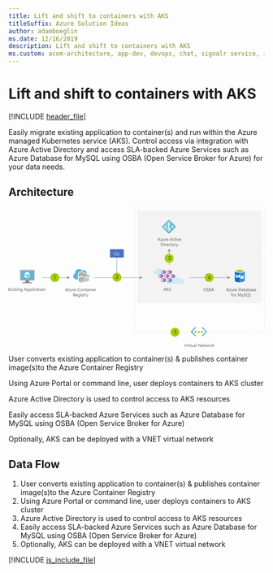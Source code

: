```yaml
---
title: Lift and shift to containers with AKS
titleSuffix: Azure Solution Ideas
author: adamboeglin
ms.date: 12/16/2019
description: Lift and shift to containers with AKS
ms.custom: acom-architecture, app-dev, devops, chat, signalr service, interactive-diagram, 'https://azure.microsoft.com/solutions/architecture/migrate-existing-applications-with-aks/'
---
```

# Lift and shift to containers with AKS

[!INCLUDE [header_file](../header.md)]

Easily migrate existing application to container(s) and run within the Azure managed Kubernetes service (AKS). Control access via integration with Azure Active Directory and access SLA-backed Azure Services such as Azure Database for MySQL using OSBA (Open Service Broker for Azure) for your data needs.

## Architecture

<svg class="architecture-diagram" aria-labelledby="migrate-existing-applications-with-aks" height="450" viewbox="0 0 825 450"  xmlns="http://www.w3.org/2000/svg">
    <g fill="none" fill-rule="evenodd" stroke="none" stroke-width="1">
        <path fill="#F3F3F3" d="M415.824 308.222h400.177V9.422H415.824z"/>
        <path fill="#FFF" d="M511.135 211.67l5.437 1.897v-11.5l-5.437 1.78zM521.01 224.962l5.625 1.917v-11.813l-5.625 1.625zM502.187 224.88l5.584 1.957v-11.75l-5.584 1.646zM483.062 224.844l5.584 1.847v-11.583l-5.584 1.437zM492.041 238.17l5.437 1.813-.083-11.437-5.354 1.479z"/>
        <path fill="#4472C4" d="M348.345 225.597l-.148-69.353 1-.002.148 69.353z"/>
        <path d="M562.956 237.484c-.046 0-.089.012-.135.013.017-.207.031-.415.031-.627a7.966 7.966 0 00-7.966-7.968 7.941 7.941 0 00-5.959 2.691c-.828-4.797-4.999-8.45-10.033-8.45-5.609 0-10.156 4.529-10.19 10.129a7.012 7.012 0 00-5.895-3.212 7.024 7.024 0 00-6.748 5.08 5.236 5.236 0 00-1.927-.375 5.284 5.284 0 100 10.568c1.93 0 47.506-.496 48.822-.496a3.677 3.677 0 100-7.353" fill="#CBEBF5"/>
        <path fill="#FFF" d="M511.104 238.32l5.46 1.84v-11.603l-5.46 1.602z"/>
        <path d="M494.908 203.003c-.079 0-.152.02-.23.023-1.058-4.305-4.932-7.502-9.564-7.502-4.729 0-8.678 3.333-9.633 7.777a6.129 6.129 0 00-3.113-.868 6.192 6.192 0 100 12.384c2.25 0 20.893.424 22.54.424a6.12 6.12 0 000-12.238" fill="#CBEBF5"/>
        <path fill="#FFF" d="M497.4 213.422l-5.466-1.715v-7.918l5.465-1.703z"/>
        <path fill="#4472C4" d="M327.696 160.243h43v-25h-43z"/>
        <path d="M328.196 159.743h42v-24h-42v24zm-1 1h44v-26h-44v26z" fill="#2F528F"/>
        <path fill="#959595" d="M431.803 225.665l-9.067-5.235v4.485h-146.54v1.5h146.54v4.486zM714.889 225.665l-9.067-5.235v4.485h-122.54v1.5h122.54v4.486zM197.803 225.665l-9.067-5.235v4.485h-80.54v1.5h80.54v4.486zM245.518 221.284l2.394.656v-6.905l-2.394-.803zM250.303 215.839v2.954l1.725-2.376zM235.982 210.164l-.037-.013v8.63l2.392.616v-7.572l-2.388-.802zM247.911 214.19l-2.394-.839v.02l2.394.823zM240.731 220.011l2.394.675v-7.256l-2.394-.803zM240.731 228.477v3.51l2.345-3.233zM238.338 228.194l-2.354-.278v-.917l-.04-.005v11.589l2.394-3.298zM259.142 236.977l.734-.14v-8.682 8.68z"/>
        <path fill="#959595" d="M234.749 220.088v-11.89l18.336 6.762.412-.568-20.01-7.572.042 13.364.003.898v.002l13.087 2.788.669-.923zM234.749 225.248l9.777 1.507.926-1.275-11.936-2.213-.002.325.038 18.26.024-.004 1.173-1.617z"/>
        <path d="M231.16 211.344l-3.522 1.74.047-.987 3.474-1.928v1.175zm2.325-4.525l-7.13 4.343v13.257l7.177-3.337-.003-.899-.044-13.364z" fill="#B3B4B5"/>
        <path d="M233.53 220.184l.002.898-.003-.898zM234.749 240.231l1.196-1.648v-11.59l.039.005v-.012l7.676.963.866-1.194-9.777-1.507z" fill="#B3B4B5"/>
        <path fill="#B3B4B5" d="M238.338 228.194v7.09l2.394-3.297v-3.51zM231.194 227.215l-3.646 1.321-.009-.69 3.663-1.644-.008 1.013zm2.32-3.623v-.325l-7.205 3.484.045 10.881 7.201 4.22-.042-18.26z"/>
        <path fill="#7A7A7A" d="M238.338 228.194v-.901l-2.354-.294v.917zM243.125 228.687v-.747l-2.394-.35v.887l2.345.277zM245.518 213.37v.862l2.394.804v-.842zM235.982 210.164l-.033.859 2.388.802v-.887zM240.731 211.724v.903l2.394.803v-.842zM252.496 215.772l-1.222-.42-.97-.325v.812l1.723.578z"/>
        <path fill="#7A7A7A" d="M238.338 228.194l2.394.282v-.886l2.393.35v.746l.535-.737-7.676-.964v.013l2.354.294zM235.985 210.091l-.003.073 2.356.774v.886l2.393.803v-.903l2.394.864v.842l2.392.803v-.863zM251.274 215.351l-3.363-1.157v.842l2.391.802v-.81z"/>
        <path fill="#FFF" d="M233.553 241.88l25.589-4.903-25.566 4.871z"/>
        <path fill="#B3B3B3" d="M252.663 223.217l.036-6.575-.672-.226-1.724 2.377v3.802zM245.518 237.255l2.394-.442v-7.487l-2.394-.283zM240.731 231.987v6.05l2.394-.438v-8.84l-.049-.004zM250.303 236.403l2.394-.407v-6.104l-2.394-.283z"/>
        <path fill="#B3B3B3" d="M244.526 226.756l14.151 2.181v7.277l-23.928 4.39v-.373l-1.173 1.618 25.565-4.873.735-.14v-8.681l-14.424-2.674z"/>
        <path fill="#B3B3B3" d="M238.338 238.41v-3.126l-2.393 3.298v.226z"/>
        <path fill="#FFF" d="M252.704 215.843v-.015l-.2-.067-.008.01z"/>
        <path fill="#B3B3B3" d="M259.876 216.752l-6.379-2.36-.412.568 5.593 2.063v8.524l-11.39-2.598-.669.923 13.257 2.824zM255.089 230.175v5.476l2.476-.429-.162-5.446.018.675z"/>
        <path fill="#B3B3B3" d="M257.481 218.252l-2.393-.808v6.403l2.394.655z"/>
        <path fill="#C9CACB" d="M257.482 217.464v7.038l-2.394-.656v-6.402l-2.389-.802-.036 6.575-2.36-.622v-3.801l-3.015 4.155 11.39 2.598v-8.525l-5.593-2.062-.596.809zM257.4 229.673l.003.104.161 5.445-2.476.429v-5.476l-2.392-.283v6.104l-2.394.407v-6.794l-2.39-.283v7.487l-2.395.442v-8.212l-2.392-.283v8.839l-2.394.437v-6.05l-2.393 3.298v3.126l-2.393.398v-.225l-1.196 1.648v.372l23.928-4.388v-7.278l-14.15-2.181-.867 1.193z"/>
        <path fill="#9F9F9F" d="M252.496 215.772l-.469.645 3.062 1.027 2.392.808.003-.791zM257.4 229.673l-13.74-1.724-.584.805 14.345 1.697z"/>
        <path d="M223.98 231.53h-7.18c-4.785-1.196-8.475-4.966-8.475-9.967 0-4.138 2.67-7.917 6.298-9.355-.044-.434-.066-.87-.069-1.306 0-7.108 5.766-12.867 12.871-12.867a12.857 12.857 0 0110.023 4.809 10.383 10.383 0 014.695-1.11c5.629 0 10.504 4.994 10.7 10.577l-19.216-7.927-9.647 5.809v21.337z" fill="#59B4D9"/>
        <path d="M231.16 210.31l-1.193.624-.004 9.158 1.197-.655v-9.126zm-2.384 10.543l-1.195.7v-9.428l1.195-.643v9.37zM231.2 226.203l-1.187.521-.046 11.594 1.235.64v-12.755h-.002zm-2.568 11.388l-1.089-.554v-9.188l1.09-.49v10.232z" fill="#959595"/>
        <path fill="#B3B4B5" d="M234.749 220.088l12.539 2.861 3.015-4.155v-2.956l-2.392-.802v6.904l-2.393-.656v-7.051l-2.393-.803v7.256l-2.394-.675v-7.384l-2.393-.803v7.573l-2.393-.616v-8.63l.037.013.003-.073 9.533 3.279v-.019l2.393.838v.005l3.363 1.157 1.22.419.591-.81-18.336-6.762z"/>
        <path fill="#7A7A7A" d="M227.548 228.536l3.646-1.32.008-1.014-3.663 1.644zM227.582 213.113l3.577-1.769v-1.175l-3.574 1.956z"/>
        <path d="M188.809 265.666l-1.538-4.177a3.78 3.78 0 01-.15-.656h-.028a3.708 3.708 0 01-.157.656l-1.524 4.177h3.397zm2.687 3.78h-1.272l-1.04-2.748h-4.155l-.978 2.748h-1.278l3.76-9.802h1.189l3.774 9.802zM197.668 262.768l-4.143 5.722h4.102v.957h-5.749v-.35l4.143-5.693h-3.753v-.957h5.4zM204.777 269.446h-1.12v-1.107h-.028c-.465.847-1.186 1.271-2.16 1.271-1.669 0-2.503-.994-2.503-2.98v-4.184h1.115v4.006c0 1.476.564 2.215 1.695 2.215.547 0 .997-.202 1.35-.605.353-.404.53-.93.53-1.583v-4.033h1.121v7zM210.69 263.581c-.196-.15-.479-.226-.848-.226-.478 0-.879.226-1.2.677-.32.451-.48 1.067-.48 1.846v3.568h-1.122v-7h1.121v1.443h.027c.16-.493.403-.876.731-1.152a1.669 1.669 0 011.101-.414c.291 0 .515.032.67.096v1.162zM216.2 265.276c-.005-.647-.16-1.15-.469-1.51-.307-.36-.734-.54-1.28-.54-.53 0-.979.188-1.348.567-.369.378-.597.873-.683 1.483h3.78zm1.148.95h-4.942c.018.78.228 1.382.63 1.805.4.424.951.637 1.653.637.788 0 1.513-.26 2.174-.78v1.053c-.615.447-1.429.67-2.44.67-.99 0-1.767-.318-2.33-.954-.567-.635-.849-1.53-.849-2.683 0-1.09.31-1.976.926-2.662.618-.687 1.384-1.03 2.301-1.03.916 0 1.624.297 2.125.89.501.591.752 1.414.752 2.466v.589zM229.701 269.036c-.725.383-1.627.574-2.707.574-1.395 0-2.512-.449-3.35-1.346-.839-.898-1.257-2.076-1.257-3.535 0-1.568.471-2.834 1.415-3.8.943-.967 2.14-1.45 3.588-1.45.93 0 1.7.135 2.311.404v1.223a4.686 4.686 0 00-2.324-.588c-1.126 0-2.038.376-2.738 1.128-.7.752-1.049 1.757-1.049 3.015 0 1.194.327 2.146.98 2.854.654.71 1.512 1.063 2.574 1.063.985 0 1.836-.219 2.557-.656v1.114zM234.555 263.226c-.72 0-1.29.245-1.71.735-.418.49-.628 1.165-.628 2.027 0 .829.212 1.483.636 1.962.424.478.99.717 1.702.717.725 0 1.28-.234 1.672-.704.389-.47.584-1.137.584-2.003 0-.875-.195-1.55-.584-2.023-.391-.474-.947-.711-1.672-.711m-.082 6.385c-1.034 0-1.86-.327-2.48-.981-.616-.654-.924-1.521-.924-2.601 0-1.176.32-2.095.964-2.755.642-.661 1.51-.991 2.604-.991 1.044 0 1.858.32 2.443.964.586.642.879 1.533.879 2.672 0 1.117-.315 2.01-.947 2.683-.631.673-1.478 1.009-2.54 1.009M245.56 269.446h-1.12v-3.992c0-1.486-.542-2.229-1.627-2.229-.561 0-1.024.211-1.391.633-.368.421-.55.953-.55 1.596v3.992h-1.123v-7h1.123v1.162h.026c.529-.884 1.294-1.326 2.298-1.326.764 0 1.35.247 1.756.742.405.494.608 1.21.608 2.143v4.28zM250.92 269.378c-.265.146-.613.22-1.046.22-1.225 0-1.84-.685-1.84-2.052v-4.143h-1.202v-.957h1.203v-1.709l1.12-.362v2.071h1.765v.957h-1.764v3.945c0 .47.08.804.24 1.005.159.2.423.3.793.3.282 0 .526-.077.73-.232v.957zM256.307 265.905l-1.688.232c-.52.073-.912.202-1.176.387-.265.184-.397.511-.397.981 0 .341.122.621.365.837.245.216.57.325.975.325.556 0 1.016-.195 1.377-.585.363-.389.544-.883.544-1.48v-.697zm1.12 3.541h-1.12v-1.094h-.027c-.488.84-1.205 1.258-2.154 1.258-.697 0-1.243-.184-1.636-.554-.395-.369-.592-.859-.592-1.469 0-1.308.77-2.069 2.31-2.284l2.099-.294c0-1.189-.48-1.784-1.442-1.784-.843 0-1.605.287-2.284.862v-1.149c.689-.437 1.482-.656 2.379-.656 1.646 0 2.468.871 2.468 2.611v4.553zM259.54 269.446h1.121v-7h-1.121v7zm.574-8.777a.708.708 0 01-.512-.205.69.69 0 01-.212-.52.7.7 0 01.212-.522.7.7 0 01.512-.209.725.725 0 01.739.731.698.698 0 01-.215.513.724.724 0 01-.524.212zM268.741 269.446h-1.12v-3.992c0-1.486-.543-2.229-1.628-2.229-.56 0-1.024.211-1.39.633-.368.421-.55.953-.55 1.596v3.992h-1.123v-7h1.122v1.162h.027c.528-.884 1.294-1.326 2.297-1.326.765 0 1.351.247 1.757.742.405.494.608 1.21.608 2.143v4.28zM275.331 265.276c-.005-.647-.16-1.15-.468-1.51-.308-.36-.735-.54-1.282-.54a1.81 1.81 0 00-1.347.567c-.369.378-.596.873-.683 1.483h3.78zm1.148.95h-4.942c.02.78.228 1.382.63 1.805.4.424.951.637 1.653.637.788 0 1.513-.26 2.174-.78v1.053c-.615.447-1.429.67-2.44.67-.99 0-1.766-.318-2.33-.954-.567-.635-.849-1.53-.849-2.683 0-1.09.31-1.976.926-2.662.618-.687 1.384-1.03 2.301-1.03.916 0 1.625.297 2.125.89.501.591.752 1.414.752 2.466v.589zM281.825 263.581c-.196-.15-.479-.226-.848-.226-.478 0-.879.226-1.199.677-.322.451-.482 1.067-.482 1.846v3.568h-1.12v-7h1.12v1.443h.027c.16-.493.403-.876.731-1.152a1.67 1.67 0 011.101-.414c.292 0 .515.032.67.096v1.162zM209.784 277.483v3.555h1.56c.286 0 .551-.043.795-.13.244-.087.455-.211.632-.372.178-.162.318-.361.417-.596.101-.234.151-.497.151-.79 0-.523-.17-.933-.509-1.226-.34-.295-.83-.441-1.474-.441h-1.572zm5.88 8.764h-1.368l-1.64-2.748a5.993 5.993 0 00-.438-.653 2.526 2.526 0 00-.434-.441 1.516 1.516 0 00-.479-.25 1.976 1.976 0 00-.578-.078h-.943v4.17h-1.148v-9.803h2.925c.43 0 .825.054 1.187.16.362.108.677.27.943.489.267.219.475.492.625.818.151.325.226.707.226 1.144 0 .342-.05.656-.154.94a2.459 2.459 0 01-.437.762 2.65 2.65 0 01-.684.572 3.535 3.535 0 01-.899.365v.027c.164.074.307.157.428.25.12.093.235.203.344.33.11.129.218.274.326.436.106.16.226.35.358.563l1.84 2.947zM220.947 282.076c-.004-.647-.16-1.15-.468-1.51-.307-.36-.735-.54-1.282-.54-.528 0-.978.19-1.347.567-.369.378-.596.873-.683 1.483h3.78zm1.148.95h-4.942c.02.78.23 1.381.63 1.805.4.424.952.636 1.653.636.79 0 1.514-.26 2.174-.78v1.053c-.615.446-1.429.67-2.44.67-.989 0-1.766-.318-2.33-.953-.566-.637-.849-1.53-.849-2.684 0-1.089.31-1.976.927-2.662.617-.686 1.383-1.029 2.3-1.029.916 0 1.625.296 2.125.89.502.591.752 1.414.752 2.466v.588zM228.644 283.081v-1.032c0-.556-.186-1.032-.563-1.429a1.86 1.86 0 00-1.405-.595c-.692 0-1.234.252-1.627.756-.392.503-.589 1.208-.589 2.115 0 .78.19 1.403.565 1.87.376.467.874.701 1.493.701.63 0 1.142-.224 1.536-.67.393-.446.59-1.019.59-1.716zm1.121 2.604c0 2.571-1.23 3.856-3.69 3.856-.867 0-1.623-.164-2.27-.492v-1.12c.788.436 1.54.655 2.255.655 1.724 0 2.584-.916 2.584-2.748v-.766h-.026c-.535.894-1.335 1.34-2.407 1.34-.87 0-1.572-.31-2.102-.933-.53-.622-.797-1.458-.797-2.505 0-1.19.286-2.135.858-2.837.573-.702 1.356-1.053 2.349-1.053.942 0 1.643.378 2.099 1.135h.026v-.97h1.121v6.438zM232.035 286.246h1.122v-7h-1.122v7zm.575-8.777a.709.709 0 01-.513-.205.694.694 0 01-.212-.52c0-.21.071-.384.212-.523a.703.703 0 01.513-.208c.205 0 .379.069.524.208a.703.703 0 01.215.523c0 .2-.073.371-.215.513a.72.72 0 01-.524.212zM235.003 285.993v-1.203c.61.451 1.283.677 2.017.677.984 0 1.476-.328 1.476-.985a.853.853 0 00-.126-.474 1.276 1.276 0 00-.342-.346 2.629 2.629 0 00-.505-.27c-.195-.08-.403-.163-.626-.25a8.04 8.04 0 01-.818-.373 2.466 2.466 0 01-.588-.423 1.592 1.592 0 01-.355-.537 1.911 1.911 0 01-.12-.704c0-.328.076-.619.226-.87.15-.255.35-.466.602-.638.25-.169.536-.298.858-.385.32-.087.653-.13.994-.13.607 0 1.149.104 1.627.314v1.135c-.514-.337-1.107-.506-1.777-.506-.21 0-.398.024-.567.072a1.365 1.365 0 00-.435.202.932.932 0 00-.28.31.814.814 0 00-.1.401c0 .182.034.335.1.458a.993.993 0 00.29.328c.129.095.283.182.466.26.182.077.389.162.622.252.309.12.588.241.834.366.246.126.456.267.629.423.172.16.306.34.4.544.093.206.14.45.14.732 0 .347-.077.647-.23.902a1.962 1.962 0 01-.611.636 2.789 2.789 0 01-.882.376 4.362 4.362 0 01-1.046.123c-.72 0-1.345-.139-1.873-.417M244.613 286.178c-.265.146-.613.219-1.046.219-1.225 0-1.839-.684-1.839-2.051v-4.143h-1.203v-.957h1.203v-1.71l1.121-.361v2.07h1.764v.958h-1.764v3.945c0 .469.08.804.24 1.005.16.2.423.3.793.3.282 0 .526-.077.731-.232v.957zM249.76 280.381c-.195-.15-.478-.226-.847-.226-.478 0-.88.226-1.2.677-.321.451-.481 1.067-.481 1.846v3.568h-1.121v-7h1.12v1.443h.028c.159-.493.403-.876.73-1.152a1.67 1.67 0 011.102-.414c.292 0 .515.032.67.096v1.162zM257.11 279.246l-3.22 8.121c-.575 1.45-1.382 2.174-2.42 2.174-.293 0-.536-.029-.732-.089v-1.005c.241.082.463.123.663.123.565 0 .99-.337 1.271-1.01l.561-1.328-2.734-6.986h1.244l1.893 5.387c.023.068.071.246.144.533h.041c.022-.109.068-.282.137-.52l1.99-5.4h1.161zM5.195 268.446H0v-9.803h4.976v1.04H1.148v3.26H4.69v1.032H1.15v3.432h4.046zM12.045 261.446l-2.352 3.541 2.31 3.46h-1.305l-1.374-2.27a14.98 14.98 0 01-.307-.534h-.028c-.022.041-.13.22-.321.533l-1.401 2.27H5.975l2.385-3.432-2.283-3.568h1.306l1.353 2.393c.1.177.199.36.294.546h.028l1.75-2.939h1.237zM13.358 268.446h1.121v-7h-1.121v7zm.574-8.777a.71.71 0 01-.725-.725c0-.209.071-.383.212-.522a.702.702 0 01.513-.209.72.72 0 01.523.209.695.695 0 01.215.522.69.69 0 01-.215.513.718.718 0 01-.523.212zM16.324 268.193v-1.202a3.32 3.32 0 002.017.677c.984 0 1.476-.329 1.476-.986a.856.856 0 00-.126-.475 1.259 1.259 0 00-.342-.344c-.143-.1-.312-.19-.505-.27-.195-.08-.403-.163-.626-.25a8.145 8.145 0 01-.817-.373 2.483 2.483 0 01-.588-.424 1.563 1.563 0 01-.355-.536 1.89 1.89 0 01-.12-.704c0-.328.075-.618.225-.871.151-.253.352-.466.602-.637.251-.17.537-.3.858-.385.322-.088.653-.13.994-.13.607 0 1.15.104 1.627.313v1.135c-.514-.337-1.107-.505-1.777-.505-.209 0-.398.024-.567.072a1.382 1.382 0 00-.434.202.91.91 0 00-.28.31.808.808 0 00-.1.4c0 .183.033.336.1.459.065.123.163.232.29.328.128.094.283.181.465.258.182.079.39.163.622.254.31.118.588.24.834.365.246.126.456.267.63.424.172.157.305.339.4.543.092.207.14.45.14.733 0 .346-.078.647-.23.901a1.945 1.945 0 01-.612.636 2.812 2.812 0 01-.882.377 4.35 4.35 0 01-1.046.123c-.72 0-1.344-.14-1.873-.418M25.936 268.378c-.264.146-.613.22-1.046.22-1.226 0-1.84-.685-1.84-2.052v-4.143h-1.203v-.957h1.203v-1.709l1.122-.362v2.071h1.764v.957h-1.764v3.945c0 .47.08.804.24 1.005.16.2.422.3.793.3.283 0 .526-.077.73-.232v.957zM27.433 268.446h1.121v-7h-1.121v7zm.574-8.777a.712.712 0 01-.725-.725c0-.209.072-.383.212-.522a.703.703 0 01.513-.209.72.72 0 01.523.209.695.695 0 01.215.522.69.69 0 01-.215.513.718.718 0 01-.523.212zM36.634 268.446h-1.121v-3.992c0-1.486-.542-2.229-1.627-2.229-.561 0-1.024.211-1.391.633-.367.421-.55.953-.55 1.596v3.992h-1.122v-7h1.122v1.162h.027c.529-.884 1.295-1.326 2.297-1.326.765 0 1.35.247 1.757.742.406.494.608 1.21.608 2.143v4.28zM43.6 265.281v-1.032c0-.556-.187-1.032-.563-1.429a1.86 1.86 0 00-1.406-.595c-.692 0-1.234.252-1.627.756-.391.503-.588 1.21-.588 2.115 0 .78.189 1.403.565 1.87.376.467.874.701 1.493.701.629 0 1.14-.223 1.535-.67.394-.447.59-1.019.59-1.716zm1.12 2.604c0 2.571-1.23 3.856-3.69 3.856-.866 0-1.622-.164-2.27-.492v-1.12c.789.436 1.54.655 2.256.655 1.723 0 2.584-.916 2.584-2.748v-.766h-.027c-.534.893-1.335 1.34-2.407 1.34-.87 0-1.571-.31-2.101-.933-.531-.622-.797-1.457-.797-2.505 0-1.19.286-2.136.858-2.837.572-.702 1.355-1.053 2.348-1.053.943 0 1.644.378 2.099 1.135h.027v-.97h1.12v6.438zM55.877 264.666l-1.538-4.177a3.98 3.98 0 01-.15-.656h-.028a3.539 3.539 0 01-.157.656l-1.524 4.177h3.397zm2.687 3.78h-1.272l-1.039-2.748h-4.156l-.978 2.748h-1.278l3.76-9.802h1.189l3.774 9.802zM60.977 264.611v.978c0 .579.188 1.07.565 1.474.374.403.852.605 1.431.605.678 0 1.212-.26 1.597-.78s.578-1.241.578-2.167c0-.78-.18-1.39-.541-1.832-.36-.442-.849-.663-1.463-.663-.65 0-1.176.226-1.572.68-.398.454-.595 1.022-.595 1.705m.028 2.824h-.028v4.231h-1.12v-10.22h1.12v1.23h.028c.55-.928 1.357-1.393 2.42-1.393.903 0 1.606.313 2.112.94.504.625.758 1.465.758 2.518 0 1.172-.285 2.11-.855 2.814-.567.704-1.347 1.055-2.337 1.055-.907 0-1.605-.392-2.099-1.175M69.208 264.611v.978c0 .579.187 1.07.564 1.474.375.403.853.605 1.432.605.679 0 1.211-.26 1.596-.78.386-.52.578-1.241.578-2.167 0-.78-.18-1.39-.54-1.832-.36-.442-.848-.663-1.463-.663-.651 0-1.176.226-1.572.68-.397.454-.595 1.022-.595 1.705m.027 2.824h-.027v4.231h-1.121v-10.22h1.121v1.23h.027c.552-.928 1.359-1.393 2.42-1.393.903 0 1.607.313 2.113.94.505.625.758 1.465.758 2.518 0 1.172-.285 2.11-.854 2.814-.569.704-1.349 1.055-2.338 1.055-.907 0-1.606-.392-2.099-1.175M76.317 268.446h1.121v-10.363h-1.121zM79.708 268.446h1.121v-7h-1.121v7zm.574-8.777a.708.708 0 01-.512-.205.69.69 0 01-.212-.52.7.7 0 01.212-.522.7.7 0 01.512-.209.725.725 0 01.739.731.698.698 0 01-.215.513.724.724 0 01-.524.212zM87.87 268.125c-.538.323-1.176.485-1.914.485-.998 0-1.804-.324-2.416-.974-.613-.649-.92-1.49-.92-2.526 0-1.152.33-2.079.991-2.778.661-.7 1.543-1.05 2.646-1.05.615 0 1.157.114 1.627.342v1.148c-.52-.364-1.076-.546-1.668-.546-.716 0-1.303.256-1.76.77-.459.511-.688 1.185-.688 2.02 0 .82.215 1.466.647 1.94.43.474 1.008.711 1.732.711.611 0 1.185-.203 1.723-.608v1.066zM93.455 264.905l-1.688.232c-.52.073-.912.202-1.176.387-.265.184-.397.511-.397.981 0 .341.122.621.365.837.245.216.57.325.975.325.556 0 1.016-.195 1.377-.585.363-.389.544-.883.544-1.48v-.697zm1.121 3.541h-1.12v-1.094h-.028c-.488.84-1.205 1.258-2.154 1.258-.697 0-1.243-.184-1.636-.554-.395-.369-.592-.859-.592-1.469 0-1.308.77-2.069 2.31-2.284l2.1-.294c0-1.189-.48-1.784-1.443-1.784-.843 0-1.605.287-2.284.862v-1.149c.69-.437 1.482-.656 2.38-.656 1.645 0 2.467.871 2.467 2.611v4.553zM99.936 268.378c-.266.146-.614.22-1.047.22-1.224 0-1.838-.685-1.838-2.052v-4.143h-1.204v-.957h1.204v-1.709l1.12-.362v2.071h1.764v.957h-1.764v3.945c0 .47.08.804.24 1.005.16.2.424.3.793.3.283 0 .527-.077.732-.232v.957zM101.433 268.446h1.121v-7h-1.121v7zm.574-8.777a.712.712 0 01-.725-.725c0-.209.071-.383.212-.522a.703.703 0 01.513-.209c.205 0 .379.069.523.209a.698.698 0 01.215.522.694.694 0 01-.215.513.72.72 0 01-.523.212zM107.831 262.226c-.72 0-1.29.245-1.709.735-.419.49-.629 1.165-.629 2.027 0 .829.212 1.483.636 1.962.424.478.991.717 1.702.717.725 0 1.281-.234 1.672-.704.39-.47.584-1.137.584-2.003 0-.875-.195-1.55-.584-2.023-.39-.474-.947-.711-1.672-.711m-.082 6.385c-1.034 0-1.86-.327-2.479-.981-.617-.654-.925-1.521-.925-2.601 0-1.176.321-2.095.964-2.755.642-.661 1.51-.991 2.604-.991 1.044 0 1.858.32 2.443.964.586.642.88 1.533.88 2.672 0 1.117-.316 2.01-.948 2.683-.63.673-1.478 1.009-2.539 1.009M118.837 268.446h-1.121v-3.992c0-1.486-.542-2.229-1.627-2.229-.561 0-1.024.211-1.391.633-.367.421-.55.953-.55 1.596v3.992h-1.122v-7h1.122v1.162h.027c.528-.884 1.294-1.326 2.297-1.326.765 0 1.35.247 1.757.742.405.494.608 1.21.608 2.143v4.28zM707.938 265.666l-1.538-4.177a3.78 3.78 0 01-.15-.656h-.028a3.61 3.61 0 01-.158.656l-1.522 4.177h3.395zm2.688 3.78h-1.272l-1.04-2.748h-4.155l-.98 2.748h-1.276l3.76-9.802h1.188l3.774 9.802zM716.797 262.768l-4.143 5.722h4.102v.957h-5.748v-.35l4.143-5.693h-3.754v-.957h5.4zM723.906 269.446h-1.12v-1.107h-.028c-.465.847-1.185 1.271-2.16 1.271-1.669 0-2.503-.994-2.503-2.98v-4.184h1.116v4.006c0 1.476.564 2.215 1.695 2.215.547 0 .996-.202 1.35-.605.353-.404.53-.93.53-1.583v-4.033h1.12v7zM729.82 263.581c-.196-.15-.479-.226-.848-.226-.478 0-.879.226-1.2.677-.32.451-.48 1.067-.48 1.846v3.568h-1.122v-7h1.121v1.443h.027c.16-.493.402-.876.731-1.152a1.667 1.667 0 011.101-.414c.291 0 .515.032.67.096v1.162zM735.33 265.276c-.005-.647-.16-1.15-.469-1.51-.307-.36-.734-.54-1.28-.54a1.81 1.81 0 00-1.349.567c-.369.378-.596.873-.683 1.483h3.781zm1.148.95h-4.943c.02.78.23 1.382.63 1.805.4.424.952.637 1.653.637.79 0 1.514-.26 2.174-.78v1.053c-.615.447-1.428.67-2.439.67-.99 0-1.767-.318-2.332-.954-.565-.635-.848-1.53-.848-2.683 0-1.09.31-1.976.927-2.662.618-.687 1.384-1.03 2.3-1.03.916 0 1.625.297 2.126.89.501.591.752 1.414.752 2.466v.589zM743.307 260.683v7.725h1.463c1.285 0 2.286-.345 3.002-1.033.715-.688 1.072-1.663 1.072-2.925 0-2.512-1.335-3.767-4.006-3.767h-1.531zm-1.148 8.764v-9.803h2.707c3.455 0 5.18 1.593 5.18 4.778 0 1.513-.477 2.729-1.437 3.647-.96.919-2.243 1.378-3.853 1.378h-2.597zM755.715 265.905l-1.69.232c-.52.073-.91.202-1.175.387-.264.184-.397.511-.397.981 0 .341.123.621.366.837.244.216.57.325.974.325.557 0 1.016-.195 1.377-.585.363-.389.545-.883.545-1.48v-.697zm1.12 3.541h-1.12v-1.094h-.027c-.49.84-1.205 1.258-2.155 1.258-.697 0-1.242-.184-1.636-.554-.395-.369-.592-.859-.592-1.469 0-1.308.77-2.069 2.31-2.284l2.1-.294c0-1.189-.48-1.784-1.443-1.784-.842 0-1.604.287-2.284.862v-1.149c.69-.437 1.483-.656 2.379-.656 1.647 0 2.469.871 2.469 2.611v4.553zM762.195 269.378c-.266.146-.613.22-1.047.22-1.224 0-1.838-.685-1.838-2.052v-4.143h-1.203v-.957h1.203v-1.709l1.121-.362v2.071h1.764v.957h-1.764v3.945c0 .47.08.804.24 1.005.16.2.422.3.792.3.283 0 .527-.077.732-.232v.957zM767.582 265.905l-1.689.232c-.52.073-.911.202-1.176.387-.264.184-.397.511-.397.981 0 .341.123.621.366.837.244.216.57.325.974.325.557 0 1.016-.195 1.377-.585.363-.389.545-.883.545-1.48v-.697zm1.121 3.541h-1.121v-1.094h-.027c-.489.84-1.205 1.258-2.155 1.258-.697 0-1.242-.184-1.636-.554-.395-.369-.592-.859-.592-1.469 0-1.308.771-2.069 2.31-2.284l2.1-.294c0-1.189-.48-1.784-1.443-1.784-.842 0-1.604.287-2.284.862v-1.149c.69-.437 1.483-.656 2.379-.656 1.647 0 2.469.871 2.469 2.611v4.553zM771.936 265.611v.978c0 .579.186 1.07.563 1.474.375.403.855.605 1.433.605.68 0 1.21-.26 1.596-.78.386-.52.577-1.241.577-2.167 0-.78-.18-1.39-.538-1.832-.361-.442-.849-.663-1.463-.663-.653 0-1.177.226-1.572.68-.398.454-.596 1.022-.596 1.705m.026 2.824h-.026v1.012h-1.122v-10.363h1.122v4.592h.026c.553-.928 1.36-1.393 2.42-1.393.9 0 1.603.313 2.11.94.508.625.762 1.465.762 2.518 0 1.172-.286 2.11-.854 2.814-.57.704-1.35 1.055-2.337 1.055-.927 0-1.625-.392-2.1-1.175M782.75 265.905l-1.687.232c-.52.073-.913.202-1.176.387-.266.184-.397.511-.397.981 0 .341.121.621.365.837.245.216.569.325.975.325.555 0 1.016-.195 1.377-.585.363-.389.543-.883.543-1.48v-.697zm1.121 3.541h-1.121v-1.094h-.027c-.487.84-1.205 1.258-2.153 1.258-.697 0-1.244-.184-1.636-.554-.395-.369-.592-.859-.592-1.469 0-1.308.769-2.069 2.31-2.284l2.098-.294c0-1.189-.48-1.784-1.441-1.784-.844 0-1.606.287-2.284.862v-1.149c.688-.437 1.481-.656 2.379-.656 1.645 0 2.467.871 2.467 2.611v4.553zM785.56 269.193v-1.202a3.315 3.315 0 002.017.677c.984 0 1.476-.329 1.476-.986a.856.856 0 00-.125-.475 1.287 1.287 0 00-.342-.344c-.144-.1-.313-.19-.505-.27-.197-.08-.404-.163-.628-.25a8.25 8.25 0 01-.817-.373 2.525 2.525 0 01-.587-.424 1.592 1.592 0 01-.356-.536 1.89 1.89 0 01-.119-.704c0-.328.075-.618.225-.871.15-.253.351-.466.601-.637.253-.17.538-.3.86-.385.32-.088.653-.13.994-.13.606 0 1.149.104 1.626.313v1.135c-.514-.337-1.106-.505-1.776-.505-.212 0-.399.024-.569.072a1.392 1.392 0 00-.433.202.896.896 0 00-.28.31.808.808 0 00-.1.4c0 .183.034.336.1.459a.99.99 0 00.29.328c.129.094.283.181.465.258.183.079.39.163.622.254.309.118.589.24.835.365.245.126.455.267.629.424.17.157.305.339.4.543.091.207.139.45.139.733 0 .346-.077.647-.23.901a1.953 1.953 0 01-.61.636 2.817 2.817 0 01-.883.377 4.354 4.354 0 01-1.046.123c-.72 0-1.346-.14-1.872-.418M796.402 265.276c-.006-.647-.162-1.15-.469-1.51-.308-.36-.734-.54-1.28-.54a1.81 1.81 0 00-1.349.567c-.369.378-.595.873-.683 1.483h3.781zm1.148.95h-4.943c.02.78.23 1.382.63 1.805.401.424.952.637 1.653.637.79 0 1.514-.26 2.174-.78v1.053c-.615.447-1.428.67-2.439.67-.99 0-1.766-.318-2.332-.954-.565-.635-.848-1.53-.848-2.683 0-1.09.31-1.976.926-2.662.62-.687 1.385-1.03 2.301-1.03.916 0 1.625.297 2.126.89.5.591.752 1.414.752 2.466v.589zM721.918 276.867a1.498 1.498 0 00-.746-.185c-.783 0-1.176.495-1.176 1.484v1.08h1.641v.957h-1.641v6.043h-1.113v-6.043h-1.197v-.957h1.197v-1.135c0-.733.211-1.313.635-1.74.423-.426.953-.639 1.586-.639.341 0 .613.041.814.123v1.012zM725.848 280.026c-.72 0-1.29.245-1.71.733-.418.491-.628 1.166-.628 2.029 0 .828.213 1.483.637 1.962.424.478.99.716 1.7.716.726 0 1.283-.233 1.673-.704.39-.469.584-1.135.584-2.002 0-.875-.194-1.55-.584-2.024-.39-.474-.947-.71-1.672-.71m-.082 6.385c-1.034 0-1.86-.327-2.478-.981-.618-.654-.926-1.522-.926-2.601 0-1.177.322-2.094.965-2.755.642-.661 1.509-.992 2.603-.992 1.044 0 1.859.322 2.444.964.585.642.878 1.534.878 2.673 0 1.117-.314 2.01-.946 2.683-.632.673-1.478 1.009-2.54 1.009M734.693 280.381c-.195-.15-.479-.226-.848-.226-.478 0-.878.226-1.199.677-.32.451-.482 1.067-.482 1.846v3.568h-1.12v-7h1.12v1.443h.027c.16-.493.404-.876.732-1.152a1.668 1.668 0 011.1-.414c.292 0 .516.032.67.096v1.162zM749.89 286.246h-1.142v-6.576c0-.52.033-1.155.096-1.907h-.027c-.11.442-.207.758-.293.95l-3.35 7.533h-.56l-3.344-7.479c-.096-.218-.193-.553-.293-1.004h-.027c.036.391.054 1.032.054 1.921v6.562h-1.107v-9.803h1.517l3.008 6.836c.233.525.383.916.45 1.176h.042c.196-.538.353-.938.47-1.203l3.07-6.809h1.437v9.803zM757.889 279.246l-3.221 8.121c-.574 1.45-1.381 2.174-2.42 2.174-.291 0-.535-.029-.73-.089v-1.005c.24.082.463.123.662.123.566 0 .99-.337 1.272-1.01l.56-1.328-2.734-6.986h1.244l1.894 5.387c.022.068.07.246.143.533h.04c.024-.109.069-.282.138-.52l1.99-5.4h1.162zM758.783 285.85v-1.354c.156.137.342.26.56.37.213.109.442.2.682.277.238.074.48.133.721.174.24.04.465.06.67.06.705 0 1.234-.13 1.582-.392.35-.262.523-.64.523-1.131 0-.265-.058-.494-.174-.691a1.964 1.964 0 00-.482-.536 4.718 4.718 0 00-.728-.465 58.22 58.22 0 00-.907-.468c-.342-.173-.66-.35-.957-.527a4.128 4.128 0 01-.77-.588 2.437 2.437 0 01-.517-.727 2.234 2.234 0 01-.189-.954c0-.446.097-.835.295-1.165.195-.331.453-.604.771-.818.32-.213.684-.374 1.092-.478a4.96 4.96 0 011.246-.157c.967 0 1.67.116 2.113.348v1.292c-.58-.401-1.322-.601-2.228-.601-.252 0-.502.026-.752.078a2.13 2.13 0 00-.67.257 1.468 1.468 0 00-.479.458 1.214 1.214 0 00-.185.683c0 .25.047.467.14.65.094.182.231.348.414.499.182.15.405.296.667.437.261.142.564.296.906.465.35.173.683.356.998.547.314.19.59.403.826.636.238.232.426.49.564.772.14.282.21.607.21.97 0 .484-.096.893-.284 1.227a2.335 2.335 0 01-.765.818c-.323.21-.694.36-1.112.454a6.05 6.05 0 01-1.326.14c-.156 0-.348-.012-.574-.037a8.035 8.035 0 01-.697-.11 5.807 5.807 0 01-.674-.177 2.142 2.142 0 01-.51-.236M770.713 277.318c-1.031 0-1.867.372-2.51 1.115-.642.743-.963 1.718-.963 2.925 0 1.204.313 2.176.936 2.92.629.732 1.447 1.1 2.455 1.1 1.074 0 1.922-.35 2.543-1.053.619-.702.93-1.683.93-2.945 0-1.3-.301-2.3-.903-3.002-.601-.705-1.431-1.06-2.488-1.06m-.082 9.093c-1.387 0-2.5-.459-3.344-1.375-.834-.916-1.25-2.108-1.25-3.575 0-1.58.426-2.839 1.278-3.774.857-.938 2.017-1.408 3.48-1.408 1.348 0 2.438.457 3.268 1.368.828.91 1.244 2.103 1.244 3.575 0 1.6-.424 2.865-1.272 3.793a3.807 3.807 0 01-.642.575l2.754 1.976h-2.084l-1.846-1.381a5.3 5.3 0 01-1.586.226M782.32 286.246h-5.086v-9.803h1.148v8.764h3.938zM486.435 103.333l-1.538-4.177a3.878 3.878 0 01-.15-.656h-.028a3.539 3.539 0 01-.157.656l-1.524 4.177h3.397zm2.687 3.78h-1.272l-1.04-2.748h-4.155l-.978 2.748h-1.278l3.76-9.802h1.189l3.774 9.802zM495.294 100.434l-4.143 5.722h4.102v.957h-5.75v-.349l4.144-5.694h-3.753v-.957h5.4zM502.403 107.113h-1.12v-1.107h-.028c-.465.847-1.185 1.27-2.16 1.27-1.669 0-2.503-.993-2.503-2.98v-4.183h1.115v4.006c0 1.476.564 2.215 1.695 2.215.547 0 .997-.202 1.35-.605.353-.404.53-.931.53-1.583v-4.033h1.121v7zM508.316 101.248c-.195-.15-.479-.226-.848-.226-.478 0-.879.226-1.199.677-.322.45-.482 1.067-.482 1.846v3.568h-1.12v-7h1.12v1.443h.027c.16-.493.403-.876.731-1.152a1.669 1.669 0 011.101-.414c.291 0 .516.032.67.096v1.162zM513.826 102.943c-.004-.647-.16-1.151-.469-1.511-.306-.36-.734-.54-1.28-.54-.53 0-.979.189-1.348.568-.369.378-.596.872-.683 1.483h3.78zm1.148.95h-4.942c.02.779.228 1.381.63 1.805.4.424.951.636 1.653.636.788 0 1.513-.26 2.174-.78v1.053c-.615.447-1.429.67-2.44.67-.989 0-1.766-.318-2.33-.954-.567-.635-.849-1.53-.849-2.683 0-1.089.31-1.976.927-2.662.617-.686 1.383-1.029 2.3-1.029.916 0 1.624.296 2.125.889.502.592.752 1.415.752 2.467v.588zM525.557 103.333l-1.538-4.177a3.878 3.878 0 01-.15-.656h-.028a3.622 3.622 0 01-.157.656l-1.524 4.177h3.397zm2.687 3.78h-1.272l-1.04-2.748h-4.155l-.978 2.748h-1.278l3.76-9.802h1.189l3.774 9.802zM534.307 106.792c-.538.323-1.176.485-1.914.485-.998 0-1.804-.324-2.416-.974-.613-.65-.92-1.491-.92-2.526 0-1.152.33-2.08.99-2.778.662-.7 1.544-1.05 2.647-1.05.615 0 1.157.114 1.627.342v1.148c-.52-.364-1.076-.546-1.668-.546-.716 0-1.303.256-1.76.769-.46.512-.688 1.186-.688 2.02 0 .82.215 1.467.647 1.94.43.475 1.008.712 1.732.712.61 0 1.185-.203 1.723-.608v1.066zM539.249 107.045c-.265.146-.613.219-1.046.219-1.225 0-1.839-.684-1.839-2.051v-4.143h-1.203v-.957h1.203v-1.71l1.121-.361v2.07h1.764v.958h-1.764v3.945c0 .469.08.804.24 1.005.159.2.423.3.793.3.282 0 .526-.077.731-.232v.957zM540.746 107.113h1.121v-7h-1.121v7zm.574-8.777a.712.712 0 01-.724-.725c0-.209.07-.384.212-.523a.703.703 0 01.512-.208c.205 0 .379.069.524.208a.704.704 0 01.215.523.698.698 0 01-.215.513.724.724 0 01-.524.212zM549.64 100.113l-2.79 7h-1.1l-2.652-7h1.23l1.778 5.086c.132.373.214.7.246.977h.027c.046-.351.118-.667.219-.95l1.859-5.113h1.183zM555.238 102.943c-.005-.647-.16-1.151-.468-1.511-.308-.36-.735-.54-1.282-.54a1.81 1.81 0 00-1.347.568c-.369.378-.596.872-.683 1.483h3.78zm1.148.95h-4.942c.02.779.228 1.381.63 1.805.4.424.951.636 1.653.636.788 0 1.513-.26 2.174-.78v1.053c-.615.447-1.429.67-2.44.67-.99 0-1.766-.318-2.33-.954-.567-.635-.849-1.53-.849-2.683 0-1.089.31-1.976.926-2.662.618-.686 1.384-1.029 2.301-1.029.916 0 1.625.296 2.125.889.501.592.752 1.415.752 2.467v.588zM492.672 115.15v7.724h1.463c1.285 0 2.286-.344 3.002-1.033.715-.688 1.072-1.663 1.072-2.925 0-2.51-1.335-3.767-4.006-3.767h-1.531zm-1.148 8.763v-9.803h2.707c3.455 0 5.18 1.593 5.18 4.778 0 1.513-.477 2.73-1.437 3.648-.96.918-2.243 1.377-3.853 1.377h-2.597zM501.19 123.913h1.121v-7h-1.121v7zm.574-8.778a.706.706 0 01-.512-.205.688.688 0 01-.213-.519c0-.21.071-.384.213-.524a.705.705 0 01.512-.208c.205 0 .38.07.523.208a.7.7 0 01.215.524.69.69 0 01-.215.512.714.714 0 01-.523.212zM508.23 118.047c-.195-.15-.478-.225-.848-.225-.478 0-.877.225-1.199.677-.32.45-.481 1.067-.481 1.846v3.567h-1.122v-7h1.122v1.444h.026c.16-.493.404-.876.733-1.152a1.668 1.668 0 011.1-.414c.292 0 .516.031.67.095v1.162zM513.74 119.743c-.004-.647-.16-1.15-.468-1.511-.307-.36-.735-.54-1.282-.54-.528 0-.977.19-1.346.568-.369.378-.597.873-.683 1.483h3.78zm1.148.95h-4.94c.017.779.227 1.38.628 1.805.4.424.952.636 1.654.636.788 0 1.513-.26 2.174-.78v1.053c-.615.446-1.43.67-2.44.67-.99 0-1.767-.318-2.33-.953-.567-.637-.849-1.53-.849-2.684 0-1.09.31-1.976.926-2.662.617-.686 1.384-1.03 2.3-1.03.917 0 1.625.297 2.125.89.502.592.752 1.415.752 2.467v.588zM521.356 123.591c-.538.324-1.177.486-1.914.486-.999 0-1.803-.325-2.417-.974-.612-.65-.92-1.491-.92-2.526 0-1.153.332-2.08.992-2.78.66-.698 1.543-1.048 2.645-1.048.615 0 1.159.114 1.628.342v1.148c-.52-.365-1.076-.547-1.668-.547-.716 0-1.303.256-1.76.77-.458.511-.688 1.185-.688 2.02 0 .82.216 1.466.646 1.94.432.475 1.009.712 1.733.712.611 0 1.185-.204 1.722-.609v1.066zM526.298 123.844c-.265.146-.613.22-1.046.22-1.225 0-1.84-.685-1.84-2.052v-4.143h-1.202v-.957h1.203v-1.709l1.12-.362v2.071h1.765v.957h-1.764v3.945c0 .47.08.804.24 1.005.159.2.423.3.793.3.282 0 .526-.077.73-.232v.957zM530.693 117.692c-.72 0-1.29.245-1.709.734-.419.491-.629 1.166-.629 2.028 0 .829.212 1.483.636 1.962.424.478.991.717 1.702.717.725 0 1.281-.234 1.672-.704.39-.469.584-1.136.584-2.003 0-.875-.195-1.549-.584-2.023-.39-.474-.947-.711-1.672-.711m-.082 6.385c-1.034 0-1.86-.327-2.479-.981-.617-.654-.925-1.521-.925-2.601 0-1.176.321-2.094.964-2.755.642-.661 1.51-.991 2.604-.991 1.044 0 1.858.321 2.443.964.586.642.88 1.533.88 2.672 0 1.117-.316 2.011-.948 2.684-.63.672-1.478 1.008-2.539 1.008M539.54 118.047c-.197-.15-.48-.225-.849-.225-.478 0-.879.225-1.199.677-.322.45-.482 1.067-.482 1.846v3.567h-1.12v-7h1.12v1.444h.027c.16-.493.403-.876.731-1.152a1.67 1.67 0 011.101-.414c.292 0 .515.031.67.095v1.162zM546.888 116.913l-3.22 8.12c-.574 1.45-1.381 2.175-2.42 2.175-.292 0-.535-.03-.731-.09v-1.004c.24.082.463.123.663.123.565 0 .989-.337 1.27-1.011l.562-1.327-2.734-6.986h1.244l1.893 5.387c.023.068.07.246.144.533h.04c.023-.11.069-.282.138-.52l1.989-5.4h1.162zM505.49 264.666l-1.539-4.177a3.98 3.98 0 01-.15-.656h-.028a3.633 3.633 0 01-.156.656l-1.525 4.177h3.398zm2.686 3.78h-1.272l-1.039-2.748h-4.156l-.977 2.748h-1.279l3.76-9.802h1.19l3.773 9.802zM516.441 268.446h-1.6l-3.787-4.484a2.678 2.678 0 01-.259-.342h-.028v4.826h-1.148v-9.803h1.148v4.608h.028c.063-.1.15-.212.26-.335l3.663-4.273h1.428l-4.203 4.703 4.498 5.1zM517.282 268.05v-1.354c.155.137.341.26.558.37.215.109.443.2.683.276.238.076.48.134.721.175.241.04.465.06.67.06.706 0 1.234-.13 1.582-.392.35-.262.523-.64.523-1.131 0-.264-.058-.495-.174-.691a1.979 1.979 0 00-.482-.536 4.718 4.718 0 00-.728-.465c-.28-.148-.582-.304-.906-.468a15.48 15.48 0 01-.957-.527 4.094 4.094 0 01-.772-.588 2.441 2.441 0 01-.516-.728 2.239 2.239 0 01-.188-.953c0-.447.097-.835.294-1.166.196-.33.453-.602.772-.817a3.512 3.512 0 011.091-.478 4.973 4.973 0 011.247-.157c.966 0 1.67.116 2.112.348v1.292c-.579-.401-1.32-.601-2.228-.601-.25 0-.5.026-.752.078a2.124 2.124 0 00-.67.257 1.478 1.478 0 00-.479.458 1.214 1.214 0 00-.184.683c0 .25.047.468.14.65.093.182.231.348.414.499.182.15.404.296.666.437.262.14.564.297.906.465.35.173.683.356.998.547.314.19.59.403.827.636.237.232.425.489.563.772.14.283.21.606.21.97 0 .484-.095.893-.284 1.228a2.34 2.34 0 01-.765.817 3.371 3.371 0 01-1.112.454 6.043 6.043 0 01-1.326.14c-.155 0-.347-.012-.574-.037a8.156 8.156 0 01-.697-.11 5.663 5.663 0 01-.674-.177 2.153 2.153 0 01-.509-.236M633.144 260.519c-1.029 0-1.865.372-2.509 1.114-.641.743-.963 1.719-.963 2.926 0 1.208.313 2.18.94 2.916.627.735 1.442 1.104 2.45 1.104 1.077 0 1.924-.352 2.543-1.053.62-.702.93-1.684.93-2.946 0-1.295-.3-2.295-.902-3.001-.601-.707-1.432-1.06-2.489-1.06m-.082 9.092c-1.39 0-2.503-.458-3.34-1.374-.836-.916-1.254-2.108-1.254-3.575 0-1.577.427-2.835 1.28-3.774.851-.94 2.011-1.408 3.478-1.408 1.355 0 2.443.456 3.273 1.367.825.912 1.24 2.103 1.24 3.575 0 1.6-.425 2.865-1.273 3.794-.846.93-1.981 1.395-3.404 1.395M639.208 269.05v-1.354c.155.137.341.26.558.37.215.109.443.2.683.276.238.076.479.134.721.175.242.04.465.06.67.06.707 0 1.234-.13 1.582-.392.349-.262.523-.64.523-1.131 0-.264-.058-.495-.174-.691a1.979 1.979 0 00-.482-.536 4.718 4.718 0 00-.728-.465c-.28-.148-.582-.304-.906-.468a15.48 15.48 0 01-.957-.527 4.094 4.094 0 01-.772-.588 2.441 2.441 0 01-.516-.728 2.239 2.239 0 01-.188-.953c0-.447.098-.835.294-1.166.195-.33.453-.602.772-.817a3.512 3.512 0 011.091-.478 4.973 4.973 0 011.247-.157c.966 0 1.671.116 2.112.348v1.292c-.578-.401-1.322-.601-2.228-.601-.25 0-.502.026-.752.078-.25.053-.475.138-.67.257a1.488 1.488 0 00-.479.458 1.214 1.214 0 00-.184.683c0 .25.047.468.139.65.094.182.233.348.415.499.181.15.404.296.666.437.262.14.564.297.906.465.351.173.683.356.998.547.314.19.59.403.827.636.237.232.425.489.563.772.14.283.209.606.209.97 0 .484-.094.893-.283 1.228a2.34 2.34 0 01-.765.817 3.362 3.362 0 01-1.112.454 6.05 6.05 0 01-1.326.14 5.45 5.45 0 01-.574-.037 8.035 8.035 0 01-.697-.11 5.714 5.714 0 01-.674-.177 2.153 2.153 0 01-.509-.236M648.252 264.88v3.527h1.559c.675 0 1.197-.159 1.568-.478.373-.319.559-.757.559-1.313 0-1.157-.79-1.736-2.366-1.736h-1.32zm0-4.197v3.165h1.176c.629 0 1.123-.152 1.484-.455.36-.303.539-.73.539-1.282 0-.952-.627-1.428-1.879-1.428h-1.32zm-1.148 8.763v-9.802h2.789c.847 0 1.519.207 2.017.622.496.414.744.954.744 1.62 0 .556-.15 1.039-.451 1.449-.301.41-.715.702-1.244.875v.027c.662.078 1.189.328 1.586.749.396.421.596.97.596 1.644 0 .838-.301 1.518-.903 2.037-.601.52-1.361.779-2.277.779h-2.857zM660.031 265.666l-1.539-4.177a4.087 4.087 0 01-.15-.656h-.028a3.633 3.633 0 01-.156.656l-1.525 4.177h3.398zm2.686 3.78h-1.272l-1.039-2.748h-4.156l-.977 2.748h-1.279l3.76-9.802h1.19l3.773 9.802zM574.996 439.31l-3.63 9.803H570.1l-3.554-9.803h1.277l2.715 7.772c.086.251.152.541.197.87h.028c.037-.275.112-.569.226-.883l2.768-7.759h1.238zM576.254 449.113h1.121v-7h-1.121v7zm.574-8.777a.717.717 0 01-.514-.205.698.698 0 01-.21-.52c0-.209.07-.384.21-.523a.707.707 0 01.514-.208.724.724 0 01.738.731.694.694 0 01-.215.513.72.72 0 01-.523.212zM583.295 443.248c-.196-.15-.48-.226-.848-.226-.478 0-.88.226-1.2.677-.321.45-.481 1.067-.481 1.846v3.568h-1.121v-7h1.12v1.443h.028c.159-.493.402-.876.73-1.152a1.667 1.667 0 011.102-.414c.29 0 .515.032.67.096v1.162zM588.162 449.045c-.265.146-.613.219-1.047.219-1.225 0-1.838-.684-1.838-2.051v-4.143h-1.203v-.957h1.203v-1.71l1.121-.361v2.07h1.764v.958h-1.764v3.945c0 .469.08.804.24 1.005.16.2.422.3.792.3.283 0 .527-.077.732-.232v.957zM595.318 449.113h-1.12v-1.107h-.028c-.465.847-1.185 1.27-2.16 1.27-1.669 0-2.503-.993-2.503-2.98v-4.183h1.116v4.006c0 1.476.564 2.215 1.695 2.215.547 0 .996-.202 1.35-.605.353-.404.53-.931.53-1.583v-4.033h1.12v7zM601.47 445.572l-1.686.232c-.52.073-.913.202-1.176.387-.265.184-.397.51-.397.98 0 .342.12.622.365.838.245.216.569.325.975.325.556 0 1.015-.195 1.377-.585.362-.39.543-.883.543-1.48v-.697zm1.122 3.54h-1.121v-1.093h-.027c-.488.839-1.205 1.258-2.153 1.258-.697 0-1.244-.184-1.637-.554-.394-.37-.591-.86-.591-1.47 0-1.307.769-2.068 2.31-2.283l2.098-.294c0-1.19-.48-1.784-1.441-1.784-.844 0-1.605.287-2.284.862v-1.15c.688-.436 1.48-.655 2.379-.655 1.645 0 2.467.87 2.467 2.61v4.554zM604.705 449.113h1.121V438.75h-1.121zM619.982 449.113h-1.408l-5.045-7.813a3.284 3.284 0 01-.315-.616h-.04c.037.21.054.659.054 1.347v7.082h-1.148v-9.803h1.49l4.908 7.69c.205.32.338.538.397.657h.027c-.045-.283-.068-.763-.068-1.442v-6.905h1.148v9.803zM626.88 444.943c-.005-.647-.161-1.151-.468-1.511-.308-.36-.734-.54-1.281-.54a1.81 1.81 0 00-1.348.568c-.37.378-.595.872-.683 1.483h3.78zm1.149.95h-4.943c.02.779.229 1.381.629 1.805.402.424.953.636 1.654.636.789 0 1.514-.26 2.174-.78v1.053c-.615.447-1.428.67-2.44.67-.99 0-1.765-.318-2.331-.954-.565-.635-.848-1.53-.848-2.683 0-1.089.309-1.976.926-2.662.619-.686 1.385-1.029 2.3-1.029.917 0 1.626.296 2.127.889.5.592.752 1.415.752 2.467v.588zM632.97 449.045c-.263.146-.612.219-1.044.219-1.226 0-1.84-.684-1.84-2.051v-4.143h-1.203v-.957h1.203v-1.71l1.12-.361v2.07h1.765v.958h-1.764v3.945c0 .469.08.804.24 1.005.159.2.424.3.794.3.28 0 .525-.077.73-.232v.957zM643.287 442.113l-2.1 7h-1.162l-1.44-5.011a3.144 3.144 0 01-.11-.65h-.028a3.101 3.101 0 01-.144.637l-1.565 5.024h-1.12l-2.12-7h1.176l1.45 5.264c.044.159.075.369.095.629h.054c.014-.201.055-.415.123-.643l1.614-5.25h1.025l1.45 5.277c.044.169.08.379.101.629h.055c.01-.177.048-.387.117-.63l1.422-5.276h1.107zM647.553 442.892c-.721 0-1.291.245-1.71.735-.42.49-.628 1.165-.628 2.027 0 .83.21 1.483.635 1.962.424.478.992.717 1.703.717.725 0 1.28-.234 1.672-.704.389-.469.584-1.137.584-2.003 0-.875-.195-1.549-.584-2.023-.391-.474-.947-.71-1.672-.71m-.082 6.384c-1.035 0-1.861-.327-2.48-.98-.616-.655-.924-1.522-.924-2.602 0-1.176.32-2.095.963-2.755.642-.66 1.51-.99 2.605-.99 1.043 0 1.857.32 2.443.963.586.642.879 1.533.879 2.672 0 1.117-.316 2.011-.947 2.683-.631.673-1.478 1.01-2.54 1.01M656.398 443.248c-.197-.15-.479-.226-.848-.226-.478 0-.879.226-1.199.677-.322.45-.482 1.067-.482 1.846v3.568h-1.12v-7h1.12v1.443h.027c.158-.493.402-.876.731-1.152a1.667 1.667 0 011.101-.414c.291 0 .514.032.67.096v1.162zM663.426 449.113h-1.572l-3.09-3.363h-.027v3.363h-1.122V438.75h1.122v6.569h.027l2.939-3.206h1.469l-3.246 3.377z" fill="#525252"/>
        <path d="M346.733 153.038c-.725.384-1.626.576-2.706.577-1.395.002-2.513-.445-3.352-1.342s-1.26-2.074-1.262-3.532c-.002-1.568.468-2.836 1.411-3.803.941-.967 2.138-1.452 3.587-1.454.93-.001 1.7.133 2.31.4l.002 1.224a4.685 4.685 0 00-2.325-.585c-1.125.002-2.037.379-2.736 1.132-.7.753-1.047 1.758-1.046 3.016.002 1.194.33 2.145.984 2.852.655.708 1.514 1.06 2.575 1.06.985-.001 1.836-.221 2.556-.66l.002 1.115zM353.815 153.44l-5.087.005-.012-9.802 1.15-.002.01 8.764 3.938-.005zM356.467 153.436l-1.148.001-.012-9.802 1.148-.002z" fill="#FFF"/>
        <path fill="#5AB5D9" d="M39.78 232.239h40.891v-28.984H39.78z"/>
        <path d="M67.205 235.025h-12.78c1.536 5.422-.528 6.199-9.566 6.199v2.839h30.732v-2.839c-9.037 0-9.924-.774-8.386-6.199" fill="#7A7A7A"/>
        <path d="M80.887 200.683h.019l-.02-.001H39.28c-.61 0-1.16.243-1.597.622.438-.378.988-.621 1.596-.621h41.608z" fill="#707070"/>
        <path d="M80.916 200.685l-4.277 3.614h3.419v27.112H44.55l-4.28 3.616h40.617c1.411 0 2.84-1.25 2.84-2.654v-29.015c0-1.405-1.41-2.655-2.811-2.673" fill="#A0A1A2"/>
        <path d="M80.916 200.685l-.011-.001h.011M36.726 232.373v-29.015a2.744 2.744 0 00-.001.001v29.014c0 1.404 1.14 2.654 2.554 2.654h.99-.99c-1.413 0-2.553-1.25-2.553-2.654" fill="#FFF"/>
        <path d="M40.287 231.41V204.3H76.64l4.277-3.616h-.01l-.019-.002H39.278c-.607 0-1.157.243-1.595.622a2.74 2.74 0 00-.958 2.054v29.015c0 1.403 1.14 2.653 2.554 2.653h.99l4.281-3.616h-4.263z" fill="#B3B4B5"/>
        <path fill="#A0A1A2" d="M44.86 244.063h30.73v-2.84H44.86z"/>
        <path d="M60.251 217.033a.26.26 0 01-.126-.036l-8.275-4.777a.25.25 0 01-.124-.217c0-.09.046-.172.124-.217l8.225-4.746a.255.255 0 01.248 0l8.279 4.78a.248.248 0 01.123.216c0 .09-.046.172-.123.216l-8.224 4.745a.246.246 0 01-.127.036" fill="#FFF"/>
        <path d="M59.31 228.393v-9.556a.263.263 0 00-.122-.22l-8.252-4.76a.241.241 0 00-.251 0 .248.248 0 00-.127.214v9.563a.245.245 0 00.127.214l8.25 4.762a.237.237 0 00.127.034h.002a.267.267 0 00.124-.034.256.256 0 00.122-.217" fill="#CDE9F3"/>
        <path d="M69.767 223.848a.245.245 0 00.127-.217v-9.495a.246.246 0 00-.127-.216.238.238 0 00-.247 0l-8.251 4.76a.258.258 0 00-.121.215v9.5a.252.252 0 00.12.215.272.272 0 00.129.034h.002a.225.225 0 00.12-.034l8.248-4.762z" fill="#9CD3E8"/>
        <path d="M517.086 83.3c-1.051.01-2.105-.4-2.813-1.164L496.382 64.65c-.778-.764-1.208-1.741-1.218-2.791-.01-1.052.4-2.106 1.165-2.814l17.558-17.822c.763-.777 1.74-1.207 2.79-1.217 1.052-.01 2.106.4 2.814 1.165l17.82 17.487c.779.764 1.209 1.74 1.218 2.79.01 1.052-.4 2.107-1.164 2.815l-17.488 17.82c-.693.778-1.74 1.208-2.791 1.218" fill="#59B3D8"/>
        <path d="M519.49 41.1c-.777-.763-1.763-1.174-2.813-1.164-1.05.01-2.098.44-2.79 1.218l-17.559 17.82c-.764.779-1.175 1.764-1.164 2.814.01 1.05.44 2.098 1.217 2.792l10.113 9.923 18.492-27.95-5.496-5.452z" fill="#7BC3DD"/>
        <path fill="#B6DEEC" d="M530.333 61.526l-9.193-9.02-1.245 1.833 8.841 8.745z"/>
        <path fill="#BDE1EE" d="M517.463 48.967l-1.526 1.556 3.959 3.816 1.244-1.834z"/>
        <path fill="#BDE1EE" d="M503.48 61.786l12.563-12.8 1.548 1.52-12.56 12.801z"/>
        <path d="M528.69 58.109a3.363 3.363 0 00-3.332 3.395c.007.7.224 1.329.579 1.886l-6.663 6.788c-.212-.137-.352-.206-.563-.344l-.162-17.094c.976-.57 1.666-1.697 1.654-2.959a3.363 3.363 0 00-6.726.064c.013 1.261.724 2.306 1.71 2.927l.161 17.163c-.21.072-.347.214-.556.286l-6.79-6.662c.344-.564.548-1.197.543-1.827a3.362 3.362 0 10-6.726.064c.017 1.821 1.573 3.348 3.394 3.331a2.916 2.916 0 001.12-.221l7.142 7.009c-.206.492-.34.984-.336 1.544a3.916 3.916 0 003.96 3.886 3.917 3.917 0 003.887-3.96c-.005-.56-.15-1.049-.294-1.538l7.009-7.143c.35.137.702.204 1.052.2a3.363 3.363 0 003.332-3.394c-.019-1.891-1.575-3.418-3.396-3.401" fill="#FFF"/>
        <path d="M519.305 73.401a2.361 2.361 0 01-2.36 2.404 2.363 2.363 0 01-2.404-2.359 2.363 2.363 0 012.36-2.404c1.332.057 2.392 1.098 2.404 2.359M518.662 49.796a1.885 1.885 0 01-1.874 1.91 1.885 1.885 0 01-1.909-1.874 1.884 1.884 0 011.873-1.91 1.886 1.886 0 011.91 1.874M506.934 61.747a1.884 1.884 0 01-1.873 1.91 1.886 1.886 0 01-1.91-1.874 1.884 1.884 0 011.874-1.91 1.884 1.884 0 011.909 1.874M530.543 61.525a1.885 1.885 0 01-1.874 1.91 1.885 1.885 0 01-1.909-1.874 1.884 1.884 0 011.874-1.91 1.884 1.884 0 011.909 1.874" fill="#B7D332"/>
        <path fill="#959595" d="M523.059 141.752l-5.236-9.067-5.236 9.067h4.486v43.227h1.5v-43.227z"/>
        <path fill="#9D71AD" d="M507.456 211.233l-8.252 3.215V201.16l8.252 2.893z"/>
        <path d="M495.453 212.305v-9.062l1.715-.517v10.115l-1.715-.536zm-1.822-.536v-7.995l1.286-.365v8.789l-1.286-.43zm-1.5-.43v-7.115l.973-.295-.008 7.733-.965-.322zm-.322-7.93v8.682l6.11 2.358v-13.183l-6.11 2.143z" fill="#804997"/>
        <path fill="#9D71AD" d="M526.64 211.233l-8.252 3.215V201.16l8.253 2.893z"/>
        <path d="M514.637 212.305v-9.083l1.715-.507v10.126l-1.715-.536zm-1.821-.536v-8.003l1.286-.384v8.816l-1.286-.43zm-1.501-.43v-7.143l.965-.275v7.74l-.965-.321zm-.322-7.93v8.682l6.109 2.358v-13.183l-6.11 2.143z" fill="#804997"/>
        <path fill="#A07BB1" d="M507.456 237.597l-8.252 3.215v-13.289l8.252 2.894z"/>
        <path d="M495.453 238.67v-9.125l1.715-.522v10.182l-1.715-.536zm-1.822-.537v-8.038l1.286-.392v8.86l-1.286-.43zm-1.5-.428v-7.18l.965-.28v7.781l-.965-.32zm-.322-7.93v8.68l6.11 2.358V227.63l-6.11 2.144z" fill="#804997"/>
        <path fill="#A07BB1" d="M526.64 237.597l-8.252 3.215v-13.289l8.253 2.894z"/>
        <path d="M514.637 238.67v-9.11l1.715-.502v10.147l-1.715-.536zm-1.821-.537v-8.038l1.286-.36v8.827l-1.286-.429zm-1.501-.428v-7.16l.965-.28v7.761l-.965-.32zm-.322-7.93v8.68l6.109 2.358V227.63l-6.11 2.144z" fill="#804997"/>
        <path fill="#A07BB1" d="M517.638 224.415l-8.145 3.108v-13.182l8.145 2.893z"/>
        <path d="M505.635 225.487v-9.233l1.715-.505v10.274l-1.715-.536zm-1.822-.536v-8.167l1.286-.378v8.974l-1.286-.429zm-1.5-.536v-7.18l.964-.28v7.782l-.964-.322zm-.323-7.93v8.681l6.11 2.357v-13.182l-6.11 2.144z" fill="#804997"/>
        <path fill="#A07BB1" d="M498.562 224.415l-8.147 3.108v-13.182l8.147 2.893z"/>
        <path d="M486.558 225.487v-9.05l1.715-.499v10.085l-1.715-.536zm-1.821-.536v-7.983l1.285-.377v8.789l-1.285-.429zm-1.501-.536v-6.997l.965-.274v7.593l-.965-.322zm-.322-7.93v8.681l6.109 2.357v-13.182l-6.11 2.144z" fill="#804997"/>
        <path fill="#A07BB1" d="M536.5 224.415l-8.145 3.108v-13.182l8.145 2.893z"/>
        <path fill="#9D71AD" d="M507.456 211.233l-8.252 3.215V201.16l8.252 2.893zM526.64 211.233l-8.252 3.215V201.16l8.253 2.893zM507.456 237.597l-8.252 3.215v-13.289l8.252 2.894zM526.64 237.597l-8.252 3.215v-13.289l8.253 2.894zM517.638 224.415l-8.145 3.108v-13.182l8.145 2.893zM498.562 224.415l-8.147 3.108v-13.182l8.147 2.893zM536.5 224.415l-8.145 3.108v-13.182l8.145 2.893z"/>
        <path d="M524.497 225.487v-9.11l1.715-.536v10.182l-1.715-.536zm-1.822-.536v-8.038l1.286-.397v8.864l-1.286-.429zm-1.5-.536v-7.122l.964-.256v7.7l-.964-.322zm-.323-7.93v8.681l6.11 2.357v-13.182l-6.11 2.144z" fill="#804997"/>
        <path d="M625.499 385.695a1.266 1.266 0 00-1.773 0 1.226 1.226 0 000 1.853l11.681 11.445a1.365 1.365 0 010 1.853l-11.925 11.844a1.364 1.364 0 000 1.853 1.347 1.347 0 001.773 0l13.861-13.697a1.457 1.457 0 000-1.855l-13.617-13.296zM592.145 400.846a1.374 1.374 0 010-1.854l11.445-11.444a1.226 1.226 0 000-1.853 1.265 1.265 0 00-1.773 0L588.2 398.992a1.455 1.455 0 000 1.853l13.858 13.697a1.347 1.347 0 001.773 0 1.366 1.366 0 000-1.853l-11.685-11.843z" fill="#3998C5"/>
        <path d="M606.336 400.916a3.501 3.501 0 11-7.003 0 3.501 3.501 0 017.003 0M627.106 400.916a3.5 3.5 0 11-7.001 0 3.5 3.5 0 017 0M616.661 400.916a3.5 3.5 0 11-7 0 3.5 3.5 0 017 0" fill="#A4CD00"/>
        <path d="M729.414 204.25v30.899c0 3.285 7.186 5.85 16.015 5.85v-36.75h-16.015z" fill="#0072C5"/>
        <path d="M745.223 240.896h.309c8.93 0 16.013-2.566 16.013-5.85v-30.899h-16.322v36.75z" fill="#3A93CE"/>
        <path d="M761.441 204.25c0 3.183-7.186 5.85-16.014 5.85-8.827 0-16.116-2.667-16.116-5.85 0-3.182 7.186-5.85 16.014-5.85 8.93 0 16.116 2.668 16.116 5.85" fill="#FFF"/>
        <path d="M758.26 203.942c0 2.157-5.75 3.9-12.73 3.9s-12.83-1.743-12.83-3.9c0-2.155 5.748-3.9 12.729-3.9 6.98 0 12.83 1.745 12.83 3.9" fill="#7FB900"/>
        <path d="M755.488 206.2c1.745-.719 2.67-1.437 2.67-2.36 0-2.157-5.75-3.902-12.73-3.902s-12.729 1.745-12.729 3.901c0 .821 1.027 1.745 2.67 2.361 2.36-.924 5.953-1.437 10.06-1.437 4.105 0 7.8.616 10.06 1.437" fill="#B7D332"/>
        <path d="M757.675 224.904v-5.537h-3.288v3.45c0 .221.047.402-.155.402h-2.668c-.425 0-.377-.504-.377-.504v-3.348h-3.996l.708.471v3.554s-.176 2.395 1.966 2.395h4.185c.323 0 .748-.243.768-.364.02-.122.04.97-1.051 1.044h-5.444v2.561h6.427c.648 0 1.55-.108 2.184-1.01.56-.8.734-1.443.734-1.928 0-.344.007-1.186.007-1.186M735.479 221.024v5.134h-2.85v-8.217s.25-1.781 1.894-1.781 1.995.323 2.764 1.792a346.48 346.48 0 002.262 4.204s2.022-4.554 2.305-5.242c.282-.687 1.146-.876 2.088-.808.93.067 1.885.565 1.927 1.873v8.179h-2.85v-5.134s-1.745 3.989-2.067 4.46c-.324.472-.864.687-1.47.687s-1.428-.067-1.818-.781c-.391-.714-2.185-4.366-2.185-4.366" fill="#FFF"/>
        <path fill="#9F9F9F" d="M406.058 1.031h1V.047h-1zM406.058 4.691h1v-.984h-1zM406.058 9.609h1v-.984h-1zM406.058 14.527h1v-.983h-1zM406.058 19.445h1v-.983h-1zM406.058 24.363h1v-.983h-1zM406.058 29.281h1v-.983h-1zM406.058 34.199h1v-.983h-1zM406.058 39.117h1v-.983h-1zM406.058 44.035h1v-.983h-1zM406.058 48.953h1v-.983h-1zM406.058 53.871h1v-.983h-1zM406.058 58.79h1v-.984h-1zM406.058 63.708h1v-.984h-1zM406.058 68.626h1v-.984h-1zM406.058 73.544h1v-.984h-1zM406.058 78.462h1v-.984h-1zM406.058 83.38h1v-.984h-1zM406.058 88.298h1v-.984h-1zM406.058 93.216h1v-.984h-1zM406.058 98.134h1v-.984h-1zM406.058 103.052h1v-.984h-1zM406.058 107.969h1v-.984h-1zM406.058 112.887h1v-.984h-1zM406.058 117.805h1v-.984h-1zM406.058 122.723h1v-.983h-1zM406.058 127.641h1v-.983h-1zM406.058 132.559h1v-.983h-1zM406.058 137.477h1v-.983h-1zM406.058 142.395h1v-.983h-1zM406.058 147.313h1v-.983h-1zM406.058 152.231h1v-.983h-1zM406.058 157.149h1v-.983h-1zM406.058 162.067h1v-.983h-1zM406.058 166.986h1v-.984h-1zM406.058 171.904h1v-.984h-1zM406.058 176.822h1v-.984h-1zM406.058 181.74h1v-.984h-1zM406.058 186.658h1v-.984h-1zM406.058 191.576h1v-.984h-1zM406.058 196.494h1v-.984h-1zM406.058 201.412h1v-.984h-1zM406.058 206.33h1v-.984h-1zM406.058 211.248h1v-.984h-1zM406.058 216.166h1v-.984h-1zM406.058 221.084h1v-.984h-1zM406.058 230.92h1v-.984h-1zM406.058 235.838h1v-.984h-1zM406.058 240.756h1v-.984h-1zM406.058 245.674h1v-.983h-1zM406.058 250.592h1v-.983h-1zM406.058 255.51h1v-.983h-1zM406.058 260.427h1v-.983h-1zM406.058 265.345h1v-.983h-1zM406.058 270.264h1v-.984h-1zM406.058 275.182h1v-.984h-1zM406.058 280.1h1v-.984h-1zM406.058 285.018h1v-.984h-1zM406.058 289.936h1v-.984h-1zM406.058 294.854h1v-.984h-1zM406.058 299.772h1v-.984h-1zM406.058 304.69h1v-.984h-1zM406.058 309.608h1v-.984h-1zM406.058 314.526h1v-.984h-1zM406.058 319.444h1v-.984h-1zM406.058 324.362h1v-.984h-1zM406.058 329.28h1v-.984h-1zM406.058 334.198h1v-.984h-1zM406.058 339.116h1v-.984h-1zM406.058 344.034h1v-.984h-1zM406.058 348.952h1v-.984h-1zM406.058 353.87h1v-.984h-1zM406.058 363.706h1v-.984h-1zM406.058 368.624h1v-.984h-1zM406.058 373.542h1v-.984h-1zM406.058 378.46h1v-.984h-1zM406.058 383.378h1v-.984h-1zM406.058 388.296h1v-.984h-1zM406.058 393.214h1v-.984h-1zM406.058 398.132h1v-.984h-1zM406.058 403.05h1v-.984h-1zM823.376 1.023h1V.039h-1zM823.376 5.941h1v-.984h-1zM823.376 10.859h1v-.984h-1zM823.376 15.777h1v-.983h-1zM823.376 20.695h1v-.983h-1zM823.376 25.613h1v-.983h-1zM823.376 30.531h1v-.983h-1zM823.376 35.449h1v-.983h-1zM823.376 40.367h1v-.983h-1zM823.376 45.285h1v-.983h-1zM823.376 50.203h1v-.983h-1zM823.376 55.121h1v-.983h-1zM823.376 60.04h1v-.984h-1zM823.376 64.958h1v-.984h-1zM823.376 69.876h1v-.984h-1zM823.376 74.794h1v-.984h-1zM823.376 79.712h1v-.984h-1zM823.376 84.63h1v-.984h-1zM823.376 89.548h1v-.984h-1zM823.376 94.466h1v-.984h-1zM823.376 99.384h1V98.4h-1zM823.376 104.302h1v-.984h-1zM823.376 109.219h1v-.984h-1zM823.376 114.137h1v-.984h-1zM823.376 119.055h1v-.984h-1zM823.376 123.973h1v-.983h-1zM823.376 128.891h1v-.983h-1zM823.376 133.809h1v-.983h-1zM823.376 138.727h1v-.983h-1zM823.376 143.645h1v-.983h-1zM823.376 148.563h1v-.983h-1zM823.376 153.481h1v-.983h-1zM823.376 158.399h1v-.983h-1zM823.376 163.317h1v-.983h-1zM823.376 168.236h1v-.984h-1zM823.376 173.154h1v-.984h-1zM823.376 178.072h1v-.984h-1zM823.376 182.99h1v-.984h-1zM823.376 187.908h1v-.984h-1zM823.376 192.826h1v-.984h-1zM823.376 197.744h1v-.984h-1zM823.376 202.662h1v-.984h-1zM823.376 207.58h1v-.984h-1zM823.376 212.498h1v-.984h-1zM823.376 217.416h1v-.984h-1zM823.376 222.334h1v-.984h-1zM823.376 227.252h1v-.984h-1zM823.376 232.17h1v-.984h-1zM823.376 237.088h1v-.984h-1zM823.376 242.006h1v-.984h-1zM823.376 246.924h1v-.983h-1zM823.376 251.842h1v-.983h-1zM823.376 256.76h1v-.983h-1zM823.376 261.677h1v-.983h-1zM823.376 266.595h1v-.983h-1zM823.376 271.514h1v-.984h-1zM823.376 276.432h1v-.984h-1zM823.376 281.35h1v-.984h-1zM823.376 286.268h1v-.984h-1zM823.376 291.186h1v-.984h-1zM823.376 296.104h1v-.984h-1zM823.376 301.022h1v-.984h-1zM823.376 305.94h1v-.984h-1zM823.376 310.858h1v-.984h-1zM823.376 315.776h1v-.984h-1zM823.376 320.694h1v-.984h-1zM823.376 325.612h1v-.984h-1zM823.376 330.53h1v-.984h-1zM823.376 335.448h1v-.984h-1zM823.376 340.366h1v-.984h-1zM823.376 345.284h1v-.984h-1zM823.376 350.202h1v-.984h-1zM823.376 355.12h1v-.984h-1zM823.376 364.956h1v-.984h-1zM823.376 369.874h1v-.984h-1zM823.376 374.792h1v-.984h-1zM823.376 379.71h1v-.984h-1zM823.376 384.628h1v-.984h-1zM823.376 389.546h1v-.984h-1zM823.376 394.464h1v-.984h-1zM823.376 399.382h1v-.984h-1zM410.265 1h.983V0h-.983zM415.183 1h.983V0h-.983zM420.101 1h.983V0h-.983zM425.019 1h.983V0h-.983zM429.937 1h.983V0h-.983zM434.854 1h.983V0h-.983zM439.772 1h.984V0h-.984zM444.69 1h.984V0h-.984zM449.608 1h.984V0h-.984zM454.526 1h.984V0h-.984zM459.444 1h.984V0h-.984zM464.362 1h.984V0h-.984zM469.28 1h.984V0h-.984zM474.198 1h.984V0h-.984zM479.116 1h.984V0h-.984zM484.034 1h.984V0h-.984zM488.952 1h.984V0h-.984zM493.87 1h.984V0h-.984zM498.788 1h.984V0h-.984zM503.707 1h.983V0h-.983zM508.625 1h.983V0h-.983zM513.543 1h.983V0h-.983zM518.461 1h.983V0h-.983zM523.379 1h.983V0h-.983zM528.297 1h.983V0h-.983zM533.215 1h.983V0h-.983zM538.133 1h.983V0h-.983zM543.051 1h.983V0h-.983zM547.969 1h.984V0h-.984zM552.887 1h.984V0h-.984zM557.805 1h.984V0h-.984zM562.723 1h.984V0h-.984zM567.641 1h.984V0h-.984zM572.559 1h.984V0h-.984zM577.477 1h.984V0h-.984zM582.395 1h.984V0h-.984zM587.312 1h.984V0h-.984zM592.23 1h.984V0h-.984zM597.148 1h.984V0h-.984zM602.066 1h.984V0h-.984zM606.984 1h.984V0h-.984zM611.902 1h.984V0h-.984zM616.82 1h.984V0h-.984zM621.738 1h.984V0h-.984zM626.657 1h.983V0h-.983zM631.575 1h.983V0h-.983zM636.493 1h.983V0h-.983zM641.411 1h.983V0h-.983zM646.329 1h.983V0h-.983zM651.247 1h.984V0h-.984zM656.165 1h.984V0h-.984zM661.083 1h.984V0h-.984zM666.001 1h.984V0h-.984zM670.919 1h.984V0h-.984zM675.837 1h.984V0h-.984zM680.755 1h.984V0h-.984zM685.673 1h.984V0h-.984zM690.591 1h.984V0h-.984zM695.509 1h.984V0h-.984zM700.427 1h.984V0h-.984zM705.345 1h.984V0h-.984zM710.263 1h.984V0h-.984zM715.181 1h.984V0h-.984zM720.099 1h.984V0h-.984zM725.017 1h.984V0h-.984zM729.935 1h.984V0h-.984zM734.853 1h.984V0h-.984zM739.853 1h.984V0h-.984zM744.688 1h.984V0h-.984zM749.607 1h.983V0h-.983zM754.525 1h.983V0h-.983zM759.443 1h.983V0h-.983zM764.361 1h.983V0h-.983zM769.279 1h.983V0h-.983zM774.197 1h.983V0h-.983zM779.115 1h.983V0h-.983zM784.033 1h.983V0h-.983zM788.951 1h.983V0h-.983zM793.869 1h.983V0h-.983zM798.787 1h.983V0h-.983zM803.705 1h.984V0h-.984zM808.623 1h.984V0h-.984zM813.541 1h.984V0h-.984zM818.459 1h.984V0h-.984zM410.265 403h.983v-1h-.983zM415.183 403h.983v-1h-.983zM420.101 403h.983v-1h-.983zM425.019 403h.983v-1h-.983zM429.937 403h.983v-1h-.983zM434.854 403h.983v-1h-.983zM439.772 403h.984v-1h-.984zM444.69 403h.984v-1h-.984zM449.608 403h.984v-1h-.984zM454.526 403h.984v-1h-.984zM459.444 403h.984v-1h-.984zM464.362 403h.984v-1h-.984zM469.28 403h.984v-1h-.984zM474.198 403h.984v-1h-.984zM479.116 403h.984v-1h-.984zM484.034 403h.984v-1h-.984zM488.952 403h.984v-1h-.984zM493.87 403h.984v-1h-.984zM498.788 403h.984v-1h-.984zM503.707 403h.983v-1h-.983zM508.625 403h.983v-1h-.983zM513.543 403h.983v-1h-.983zM518.461 403h.983v-1h-.983zM523.379 403h.983v-1h-.983zM528.297 403h.983v-1h-.983zM533.215 403h.983v-1h-.983zM538.133 403h.983v-1h-.983zM543.051 403h.983v-1h-.983zM547.969 403h.984v-1h-.984zM552.887 403h.984v-1h-.984zM557.805 403h.984v-1h-.984zM562.723 403h.984v-1h-.984zM567.641 403h.984v-1h-.984zM572.559 403h.984v-1h-.984zM577.477 403h.984v-1h-.984zM646.329 403h.983v-1h-.983zM651.247 403h.984v-1h-.984zM656.165 403h.984v-1h-.984zM661.083 403h.984v-1h-.984zM666.001 403h.984v-1h-.984zM670.919 403h.984v-1h-.984zM675.837 403h.984v-1h-.984zM680.755 403h.984v-1h-.984zM685.673 403h.984v-1h-.984zM690.591 403h.984v-1h-.984zM695.509 403h.984v-1h-.984zM700.427 403h.984v-1h-.984zM705.345 403h.984v-1h-.984zM710.263 403h.984v-1h-.984zM715.181 403h.984v-1h-.984zM720.099 403h.984v-1h-.984zM725.017 403h.984v-1h-.984zM729.935 403h.984v-1h-.984zM734.853 403h.984v-1h-.984zM744.688 403h.984v-1h-.984zM739.688 403h.984v-1h-.984zM749.607 403h.983v-1h-.983zM754.525 403h.983v-1h-.983zM759.443 403h.983v-1h-.983zM764.361 403h.983v-1h-.983zM769.279 403h.983v-1h-.983zM774.197 403h.983v-1h-.983zM779.115 403h.983v-1h-.983zM784.033 403h.983v-1h-.983zM788.951 403h.983v-1h-.983zM793.869 403h.983v-1h-.983zM798.787 403h.983v-1h-.983zM803.705 403h.984v-1h-.984zM808.623 403h.984v-1h-.984zM813.541 403h.984v-1h-.984zM818.459 403h.984v-1h-.984zM823.377 403h.984v-1h-.984z"/>
        <a class="architecture-tooltip-trigger" href="#">
            <circle cx="149.5" cy="225.5" fill="#A5CE00" r="14.5"/>
            <text fill="#303030" font-family="SegoeUI, Segoe UI" font-size="15" transform="translate(145.491 231)">
                1
            </text>
        </a>
        <a class="architecture-tooltip-trigger" href="#">
            <circle cx="349.5" cy="224.5" fill="#A5CE00" r="14.5"/>
            <text fill="#303030" font-family="SegoeUI, Segoe UI" font-size="15" transform="translate(345.491 229)">
                2
            </text>
        </a>
        <a class="architecture-tooltip-trigger" href="#">
            <circle cx="517.5" cy="163.5" fill="#A5CE00" r="14.5"/>
            <text fill="#303030" font-family="SegoeUI, Segoe UI" font-size="15" transform="translate(514.491 168)">
                3
            </text>
        </a>
        <a class="architecture-tooltip-trigger" href="#">
            <circle cx="646.5" cy="225.5" fill="#A5CE00" r="14.5"/>
            <text fill="#303030" font-family="SegoeUI, Segoe UI" font-size="15" transform="translate(642.491 230)">
                4
            </text>
        </a>
        <a class="architecture-tooltip-trigger" href="#">
            <circle cx="536.5" cy="401.5" fill="#A5CE00" r="14.5"/>
            <text fill="#303030" font-family="SegoeUI, Segoe UI" font-size="15" transform="translate(533.491 406)">
                5
            </text>
        </a>
    </g>
</svg>

<div class="architecture-tooltip-content" id="architecture-tooltip-1">
<p>User converts existing application to container(s) &amp; publishes container image(s)to the Azure Container Registry</p>
</div>
<div class="architecture-tooltip-content" id="architecture-tooltip-2">
<p>Using Azure Portal or command line, user deploys containers to AKS cluster</p>
</div>
<div class="architecture-tooltip-content" id="architecture-tooltip-3">
<p>Azure Active Directory is used to control access to AKS resources</p>
</div>
<div class="architecture-tooltip-content" id="architecture-tooltip-4">
<p>Easily access SLA-backed Azure Services such as Azure Database for MySQL using OSBA (Open Service Broker for Azure)</p>
</div>
<div class="architecture-tooltip-content" id="architecture-tooltip-5">
<p>Optionally, AKS can be deployed with a VNET virtual network</p>
</div>

## Data Flow

1. User converts existing application to container(s) &amp; publishes container image(s)to the Azure Container Registry
1. Using Azure Portal or command line, user deploys containers to AKS cluster
1. Azure Active Directory is used to control access to AKS resources
1. Easily access SLA-backed Azure Services such as Azure Database for MySQL using OSBA (Open Service Broker for Azure)
1. Optionally, AKS can be deployed with a VNET virtual network


[!INCLUDE [js_include_file](../../_js/index.md)]
